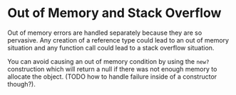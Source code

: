 # Out of Memory and Stack Overflow

Out of memory errors are handled separately because they are so pervasive.  Any creation of a reference type could lead to an out of memory situation and any function call could lead to a stack overflow situation.

You can avoid causing an out of memory condition by using the `new?` construction which will return a null if there was not enough memory to allocate the object. (TODO how to handle failure inside of a constructor though?).